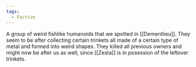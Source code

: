 ```yaml
---
tags:
  - Faction
---
```

A group of weird fishlike humanoids that we spotted in [[Dementlieu]]. They seem to be after collecting certain trinkets all made of a certain type of metal and formed into weird shapes. 
They killed all previous owners and might now be after us as well, since [[Zesta]] is in posession of the leftover trinkets.